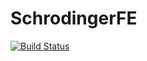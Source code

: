 # SchrodingerFE

[![Build Status](https://github.com/dussong/SchrodingerFE.jl/actions/workflows/CI.yml/badge.svg?branch=main)](https://github.com/dussong/SchrodingerFE.jl/actions/workflows/CI.yml?query=branch%3Amain)
